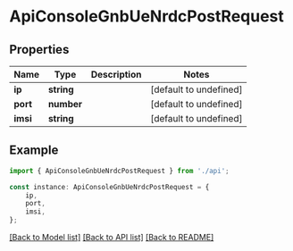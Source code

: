 # ApiConsoleGnbUeNrdcPostRequest


## Properties

Name | Type | Description | Notes
------------ | ------------- | ------------- | -------------
**ip** | **string** |  | [default to undefined]
**port** | **number** |  | [default to undefined]
**imsi** | **string** |  | [default to undefined]

## Example

```typescript
import { ApiConsoleGnbUeNrdcPostRequest } from './api';

const instance: ApiConsoleGnbUeNrdcPostRequest = {
    ip,
    port,
    imsi,
};
```

[[Back to Model list]](../README.md#documentation-for-models) [[Back to API list]](../README.md#documentation-for-api-endpoints) [[Back to README]](../README.md)
